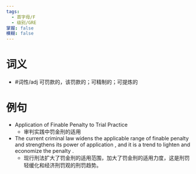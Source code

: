 ```yaml
---
tags:
  - 首字母/F
  - 级别/GRE
掌握: false
模糊: false
---
```

# 词义
- #词性/adj  可罚款的，该罚款的；可精制的；可提炼的
# 例句
- Application of Finable Penalty to Trial Practice
	- 审判实践中罚金刑的适用
- The current criminal law widens the applicable range of finable penalty and strengthens its power of application , and it is a trend to lighten and economize the penalty .
	- 现行刑法扩大了罚金刑的适用范围，加大了罚金刑的适用力度，这是刑罚轻缓化和经济刑罚观的刑罚趋势。
